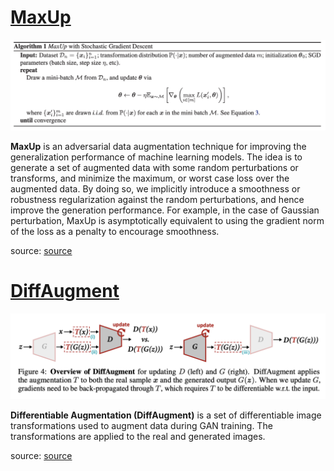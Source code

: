 # [MaxUp](https://paperswithcode.com/method/maxup)
![](./img/Screen_Shot_2020-06-07_at_1.18.43_PM.png)

**MaxUp** is an adversarial data augmentation technique for improving the generalization performance of machine learning models. The idea is to generate a set of augmented data with some random perturbations or transforms, and minimize the maximum, or worst case loss over the augmented data.  By doing so, we implicitly introduce a smoothness or robustness regularization against the random perturbations, and hence improve the generation performance.  For example, in the case of Gaussian perturbation, MaxUp is asymptotically equivalent to using the gradient norm of the loss as a penalty to encourage smoothness.

source: [source](https://arxiv.org/abs/2002.09024v1)
# [DiffAugment](https://paperswithcode.com/method/diffaugment)
![](./img/diffaugment_UH9jHYa.png)

**Differentiable Augmentation (DiffAugment)** is a set of differentiable image transformations used to augment data during GAN training. The transformations are applied to the real and generated images.

source: [source](https://arxiv.org/abs/2006.10738v1)

